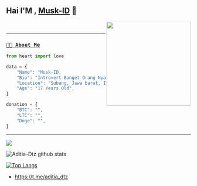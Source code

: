 ## Hai I'M , [Musk-ID](https://github.com/Musk-ID) 👋

<img align='right' src="https://media2.giphy.com/media/Ll22OhMLAlVDb8UQWe/giphy.gif" width="230"><br>
_____
### [`🧒🏻 About Me`](https://ferdiz-afk.herokuapp.com)
```js
from heart import love

data = {
    "Name": "Musk-ID,
    "Bio": "Introvert Banget Orang Nya 😜"
    "Location": "Subang, Jawa barat, Indonesia",
    "Age": "17 Years Old",
}

donation = {
    "BTC": "",
    "LTC": "",
    "Doge": "",
}
```
_____

![](https://komarev.com/ghpvc/?username=Musk-ID&color=red)

![Aditia-Dtz github stats](https://github-readme-stats.vercel.app/api?username=Musk-ID&show_icons=true&theme=default)

[![Top Langs](https://github-readme-stats.vercel.app/api/top-langs/?username=Musk-ID&layout=compact)](https://github.com/Musk-ID)

 + https://t.me/aditia_dtz
